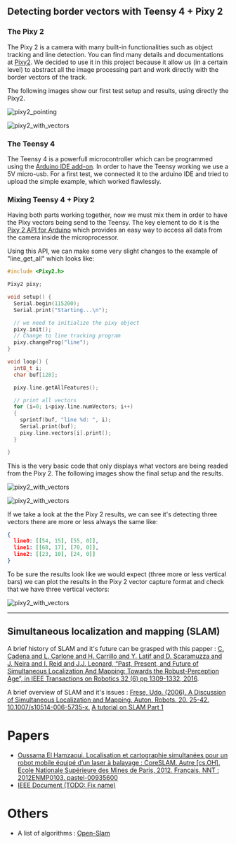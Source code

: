 ## Detecting border vectors with Teensy 4 + Pixy 2

### The Pixy 2

The Pixy 2 is a camera with many built-in functionalities such as object tracking and line detection. You can find many details and documentations at [Pixy2](https://pixycam.com/pixy2/). We decided to use it in this project because it allow us (in a certain level) to abstract all the image processing part and work directly with the border vectors of the track.

The following images show our first test setup and results, using directly the Pixy2.

![pixy2_pointing](https://raw.githubusercontent.com/Enseirb-NXP-Cup-2019/nxpcup.enseirb.github.io/master/img/pixy2-pointing.png)

![pixy2_with_vectors](https://raw.githubusercontent.com/Enseirb-NXP-Cup-2019/nxpcup.enseirb.github.io/master/img/pixy2-vector.png)

### The Teensy 4
The Teensy 4 is a powerfull microcontroller which can be programmed using the [Arduino IDE add-on](https://www.pjrc.com/teensy/td_download.html). In order to have the Teensy working we use a 5V micro-usb. For a first test, we connected it to the arduino IDE and tried to upload the simple example, which worked flawlessly.

### Mixing Teensy 4 + Pixy 2
Having both parts working together, now we must mix them in order to have the Pixy vectors being send to the Teensy. The key element to do it is the [Pixy 2 API for Arduino](https://docs.pixycam.com/wiki/doku.php?id=wiki:v2:full_api) which provides an easy way to access all data from the camera inside the microprocessor.

Using this API, we can make some very slight changes to the example of "line_get_all" which looks like:

```c
#include <Pixy2.h>

Pixy2 pixy;

void setup() {
  Serial.begin(115200);
  Serial.print("Starting...\n");

  // we need to initialize the pixy object
  pixy.init();
  // Change to line tracking program
  pixy.changeProg("line");
}

void loop() {
  int8_t i;
  char buf[128];

  pixy.line.getAllFeatures();

  // print all vectors
  for (i=0; i<pixy.line.numVectors; i++)
  {
    sprintf(buf, "line %d: ", i);
    Serial.print(buf);
    pixy.line.vectors[i].print();
  }

}
```

This is the very basic code that only displays what vectors are being readed from the Pixy 2. The following images show the final setup and the results.

![pixy2_with_vectors](https://raw.githubusercontent.com/Enseirb-NXP-Cup-2019/nxpcup.enseirb.github.io/master/img/final-setup.jpeg)

![pixy2_with_vectors](https://raw.githubusercontent.com/Enseirb-NXP-Cup-2019/nxpcup.enseirb.github.io/master/img/final-results.png)

If we take a look at the the Pixy 2 results, we can see it's detecting three vectors there are more or less always the same like:

```json
{
  line0: [[54, 15], [55, 0]],
  line1: [[68, 17], [70, 0]],
  line2: [[23, 10], [24, 0]]
}
```

To be sure the results look like we would expect (three more or less vertical bars) we can plot the results in the Pixy 2 vector capture format and check that we have three vertical vectors:

![pixy2_with_vectors](https://raw.githubusercontent.com/Enseirb-NXP-Cup-2019/nxpcup.enseirb.github.io/master/img/image-365.png)

---

## Simultaneous localization and mapping (SLAM)

A brief history of SLAM and it's future can be grasped with this papper : [C. Cadena and L. Carlone and H. Carrillo and Y. Latif and D. Scaramuzza and J. Neira and I. Reid and J.J. Leonard,
“Past, Present, and Future of Simultaneous Localization And Mapping: Towards the Robust-Perception Age”,
in IEEE Transactions on Robotics 32 (6) pp 1309-1332, 2016](https://arxiv.org/abs/1606.05830).

A brief overview of SLAM and it's issues : [Frese, Udo. (2006). A Discussion of Simultaneous Localization and Mapping. Auton. Robots. 20. 25-42. 10.1007/s10514-006-5735-x.](https://www.researchgate.net/publication/220474326_A_Discussion_of_Simultaneous_Localization_and_Mapping)
[A tutorial on SLAM Part 1](http://www.doc.ic.ac.uk/~ajd/Robotics/RoboticsResources/SLAMTutorial1.pdf)

# Papers
* [Oussama El Hamzaoui. Localisation et cartographie simultanées pour un robot mobile équipé d’un
laser à balayage : CoreSLAM. Autre [cs.OH]. Ecole Nationale Supérieure des Mines de Paris, 2012.
Français. NNT : 2012ENMP0103. pastel-00935600](https://pastel.archives-ouvertes.fr/pastel-00935600)
* [IEEE Document (TODO: Fix name)](https://ieeexplore.ieee.org/document/1570091)

# Others

* A list of algorithms : [Open-Slam](https://openslam-org.github.io/)
